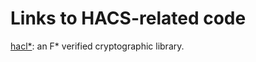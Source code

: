 # Links to HACS-related code

[hacl&ast;](https://github.com/mitls/hacl-star): an F&ast; verified cryptographic library.
